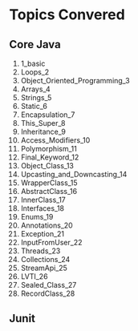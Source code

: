 # Topics Convered

## Core Java
1. 1_basic
2. Loops_2
3. Object_Oriented_Programming_3
4. Arrays_4
5. Strings_5
6. Static_6
7. Encapsulation_7
8. This_Super_8
9. Inheritance_9
10. Access_Modifiers_10
11. Polymorphism_11
12. Final_Keyword_12
13. Object_Class_13
14. Upcasting_and_Downcasting_14
15. WrapperClass_15
16. AbstractClass_16
17. InnerClass_17
18. Interfaces_18
19. Enums_19
20. Annotations_20
21. Exception_21
22. InputFromUser_22
23. Threads_23
24. Collections_24
25. StreamApi_25
26. LVTI_26
27. Sealed_Class_27
28. RecordClass_28

## Junit